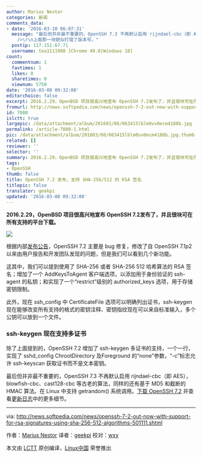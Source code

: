```yaml
---
author: Marius Nestor
categories: 新闻
comments_data:
- date: '2016-03-10 06:07:31'
  message: "最后但并非最不重要的，OpenSSH 7.3 不再默认启用 rijndael-cbc（即 AES） ---引用作者<br />\r\n<br
    />\r\n上面那一块貌似打错了版本号。"
  postip: 117.151.67.71
  username: tea1111980 [Chrome 49.0|Windows 10]
count:
  commentnum: 1
  favtimes: 1
  likes: 0
  sharetimes: 0
  viewnum: 5750
date: '2016-03-08 09:32:00'
editorchoice: false
excerpt: 2016.2.29，OpenBSD 项目很高兴地宣布 OpenSSH 7.2发布了，并且很块可在所有支持的平台下载。
fromurl: http://news.softpedia.com/news/openssh-7-2-out-now-with-support-for-rsa-signatures-using-sha-256-512-algorithms-501111.shtml
id: 7080
islctt: true
largepic: /data/attachment/album/201603/08/063415lblm0vv0ecm4188b.jpg
permalink: /article-7080-1.html
pic: /data/attachment/album/201603/08/063415lblm0vv0ecm4188b.jpg.thumb.jpg
related: []
reviewer: ''
selector: ''
summary: 2016.2.29，OpenBSD 项目很高兴地宣布 OpenSSH 7.2发布了，并且很块可在所有支持的平台下载。
tags:
- OpenSSH
thumb: false
title: OpenSSH 7.2 发布，支持 SHA-256/512 的 RSA 签名
titlepic: false
translator: geekpi
updated: '2016-03-08 09:32:00'
---
```


**2016.2.29，OpenBSD 项目很高兴地宣布 OpenSSH 7.2发布了，并且很块可在所有支持的平台下载。**


**![](/data/attachment/album/201603/08/063415lblm0vv0ecm4188b.jpg)**


根据内部[发布公告](http://www.openssh.com/txt/release-7.2)，OpenSSH 7.2 主要是 bug 修复，修改了自 OpenSSH 7.1p2 以来由用户报告和开发团队发现的问题，但是我们可以看到几个新功能。


这其中，我们可以提到使用了 SHA-256 或者 SHA-256 512 哈希算法的 RSA 签名；增加了一个 AddKeysToAgent 客户端选项，以添加用于身份验证的 ssh-agent 的私钥；和实现了一个“restrict”级别的 authorized\_keys 选项，用于存储密钥限制。


此外，现在 ssh\_config 中 CertificateFile 选项可以明确列出证书，ssh-keygen 现在能够改变所有支持的格式的密钥注释、密钥指纹现在可以来自标准输入，多个公钥可以放到一个文件。


### ssh-keygen 现在支持多证书


除了上面提到的，OpenSSH 7.2 增加了 ssh-keygen 多证书的支持，一个一行，实现了 sshd\_config ChrootDirectory 及Foreground 的“none”参数，“-c”标志允许 ssh-keyscan 获取证书而不是文本密钥。


最后但并非最不重要的，OpenSSH 7.3 不再默认启用 rijndael-cbc（即 AES），blowfish-cbc、cast128-cbc 等古老的算法，同样的还有基于 MD5 和截断的 HMAC 算法。在 Linux 中支持 getrandom() 系统调用。[下载 OpenSSH 7.2](http://linux.softpedia.com/get/Security/OpenSSH-4474.shtml) 并查看[更新日志](http://www.openssh.com/txt/release-7.2)中的更多细节。




---


via: <http://news.softpedia.com/news/openssh-7-2-out-now-with-support-for-rsa-signatures-using-sha-256-512-algorithms-501111.shtml>


作者：[Marius Nestor](http://news.softpedia.com/editors/browse/marius-nestor) 译者：[geekpi](https://github.com/geekpi) 校对：[wxy](https://github.com/wxy)


本文由 [LCTT](https://github.com/LCTT/TranslateProject) 原创编译，[Linux中国](https://linux.cn/) 荣誉推出